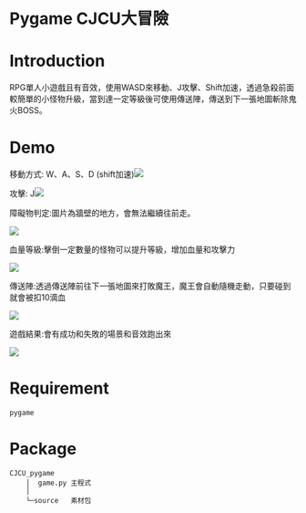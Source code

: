 Pygame CJCU大冒險 
===
# Introduction
RPG單人小遊戲且有音效，使用WASD來移動、J攻擊、Shift加速，透過急殺前面較簡單的小怪物升級，當到達一定等級後可使用傳送陣，傳送到下一張地圖斬除鬼火BOSS。
# Demo
移動方式: W、A、S、D (shift加速)![](https://i.imgur.com/YUmHiNv.png)

攻擊: J![](https://i.imgur.com/osGKJAI.png)

障礙物判定:圖片為牆壁的地方，會無法繼續往前走。

![](https://i.imgur.com/P4kWN8r.png)

血量等級:擊倒一定數量的怪物可以提升等級，增加血量和攻擊力

![](https://i.imgur.com/5L7yxLx.png)


傳送陣:透過傳送陣前往下一張地圖來打敗魔王，魔王會自動隨機走動，只要碰到就會被扣10滴血

![](https://i.imgur.com/OeYpY6s.png)

遊戲結果:會有成功和失敗的場景和音效跑出來

![](https://i.imgur.com/hwm9Ml6.png)




# Requirement
    pygame
# Package
    CJCU_pygame
        │  game.py 主程式
        │  
        └─source   素材包